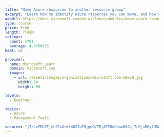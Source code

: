 ```yaml
---
title: "Move Azure resources to another resource group"
excerpt: "Learn how to identify Azure resources you can move, and how to move them to a new resource group."
webUrl: https://docs.microsoft.com/en-us/learn/modules/move-azure-resources-another-resource-group/
type: course
price: Free
length: PT42M
ratings:
  count: 3701
  average: 4.6760335
heat: 52

provider:
  name: Microsoft Learn
  domain: microsoft.com
  images:
    - url: /assets/images/organizations/microsoft.com-50x50.jpg
      width: 50
      height: 50

levels:
  - Beginner

topics:
  - Azure
  - Management Tools

secured: "j7/LeZEhZFjeL97oU+d+bU27oTNjgwQ/7DjAFIHdUeuwN9JzjTcDjuBGy7UNwtLWzjIQYmDewaLFDmYu7EJ4rkgc/JbEh5O+6IDYCnK1tPX3Sja7GTVv+0pox+JTXkqsjKbs8qM5WUYp0d/OVjbnkL6MwzO+94iamPRhnkOm46AcQGr9R0z6hoIX1FkxwbDs7mUp7mB3NA9AsWnc/BOkx90So145p05e/5A7o1SsA4lCN7zGTxFYoyIrIb/TvA4M5QrXUAEBvsiazkJ0pZ8kNs6uAEFpazf6/VayR1pFjTN9Le7hyDQy+Cp2ZznMLEOQi2HRjaO7f8Ht4haSJGk42Opnl7qS57QQ3zVMk5rAeE5SQhSnYWJRbjoiDhVIuXvImCI11yfTgfudk9wlYB4f1X4PdaSstuNAZleC02IcPK4=;U5ycsLjvueK6w8k84W9BCg=="
---
```


